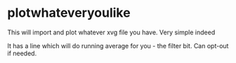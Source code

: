 # plotwhateveryoulike
This will import and plot whatever xvg file you have. Very simple indeed

It has a line which will do running average for you - the filter bit. Can opt-out if needed.

